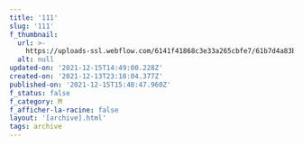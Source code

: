 ```yaml
---
title: '111'
slug: '111'
f_thumbnail:
  url: >-
    https://uploads-ssl.webflow.com/6141f41868c3e33a265cbfe7/61b7d4a83bdbaf3e96646e34_111.jpg
  alt: null
updated-on: '2021-12-15T14:49:00.228Z'
created-on: '2021-12-13T23:18:04.377Z'
published-on: '2021-12-15T15:48:47.960Z'
f_status: false
f_category: M
f_afficher-la-racine: false
layout: '[archive].html'
tags: archive
---
```



